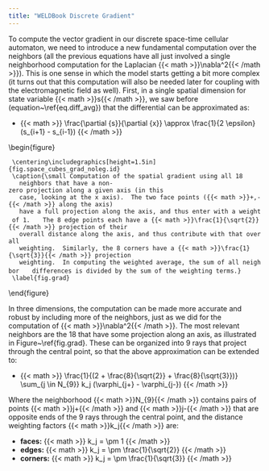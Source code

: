 ```yaml
---
title: "WELDBook Discrete Gradient"
---
```


To compute the vector gradient in our discrete space-time cellular
automaton, we need to introduce a new fundamental computation over the
neighbors (all the previous equations have all just involved a single
neighborhood computation for the Laplacian {{\< math \>}}\\nabla^2{{\<
/math \>}}). This is one sense in which the model starts getting a bit
more complex (it turns out that this computation will also be needed
later for coupling with the electromagnetic field as well). First, in a
single spatial dimension for state variable {{\< math \>}}s{{\< /math
\>}}, we saw before (equation\~\\ref{eq.diff_avg}) that the
differential can be approximated as:

-   {{\< math \>}} \\frac{\\partial {s}}{\\partial {x}} \\approx
    \\frac{1}{2 \\epsilon} (s_{i+1} - s_{i-1}) {{\< /math \>}}

\\begin{figure}

` \centering\includegraphics[height=1.5in]{fig.space_cubes_grad_noleg.id}`
` \caption{\small Computation of the spatial gradient using all 18`
`   neighbors that have a non-zero projection along a given axis (in this`
`   case, looking at the x axis).  The two face points ({{< math >}}+,-{{< /math >}} along the axis)`
`   have a full projection along the axis, and thus enter with a weight of 1.`
`   The 8 edge points each have a {{< math >}}\frac{1}{\sqrt{2}}{{< /math >}} projection of their`
`   overall distance along the axis, and thus contribute with that overall`
`   weighting.  Similarly, the 8 corners have a {{< math >}}\frac{1}{\sqrt{3}}{{< /math >}} projection`
`   weighting.  In computing the weighted average, the sum of all neighbor`
`   differences is divided by the sum of the weighting terms.}`
` \label{fig.grad}`

\\end{figure}

In three dimensions, the computation can be made more accurate and
robust by including more of the neighbors, just as we did for the
computation of {{\< math \>}}\\nabla^2{{\< /math \>}}. The most relevant
neighbors are the 18 that have some projection along an axis, as
illustrated in Figure\~\\ref{fig.grad}. These can be organized into 9
rays that project through the central point, so that the above
approximation can be extended to:

-   {{\< math \>}} \\frac{1}{(2 + \\frac{8}{\\sqrt{2}} +
    \\frac{8}{\\sqrt{3}})} \\sum_{j \\in N_{9}} k_j (\\varphi_{j+} -
    \\varphi_{j-}) {{\< /math \>}}

Where the neighborhood {{\< math \>}}N_{9}{{\< /math \>}} contains
pairs of points {{\< math \>}}j+{{\< /math \>}} and {{\< math \>}}j-{{\<
/math \>}} that are opposite ends of the 9 rays through the central
point, and the distance weighting factors {{\< math \>}}k_j{{\< /math
\>}} are:

-   **faces:** {{\< math \>}} k_j = \\pm 1 {{\< /math \>}}
-   **edges:** {{\< math \>}} k_j = \\pm \\frac{1}{\\sqrt{2}} {{\<
    /math \>}}
-   **corners:** {{\< math \>}} k_j = \\pm \\frac{1}{\\sqrt{3}} {{\<
    /math \>}}